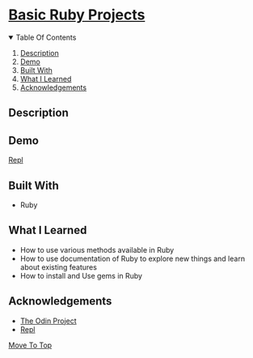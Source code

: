 
# [Basic Ruby Projects](#)
<about>
<details open="open">
  <summary>Table Of Contents</summary>
  <ol>
    <li>
      <a href="#description">Description</a>
    </li>
    <li>
      <a href="#demo">Demo</a>
    </li>
    <li>
      <a href="#built-with">Built With</a>
    </li>
     <li>
      <a href="#what-i-learned">What I Learned</a>
    </li>
     <li>
      <a href="#acknowledgements">Acknowledgements</a>
    </li>
  </ol>
</details>

## Description
<Description> 

## Demo
[Repl](https://replit.com/@MaheshkumarP/BasicRubyProjects#README.md)
</br>
  
## Built With
* Ruby

## What I Learned
* How to use various methods available in Ruby
* How to use documentation of Ruby to explore new things and learn about existing features
* How to install and Use gems in Ruby
  
## Acknowledgements
* [The Odin Project](https://theodinproject.com)
* [Repl](https://replit.com)

[Move To Top](#basic-ruby-projects)

